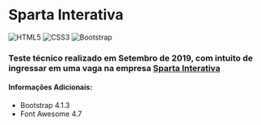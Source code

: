 # Sparta Interativa

![HTML5](https://img.shields.io/badge/html5-%23E34F26.svg?style=for-the-badge&logo=html5&logoColor=white)
![CSS3](https://img.shields.io/badge/css3-%231572B6.svg?style=for-the-badge&logo=css3&logoColor=white)
![Bootstrap](https://img.shields.io/badge/bootstrap-%238511FA.svg?style=for-the-badge&logo=bootstrap&logoColor=white)

### Teste técnico realizado em Setembro de 2019, com intuito de ingressar em uma vaga na empresa [Sparta Interativa](https://spartaplan.media/)

#### Informações Adicionais:
- Bootstrap 4.1.3
- Font Awesome 4.7
